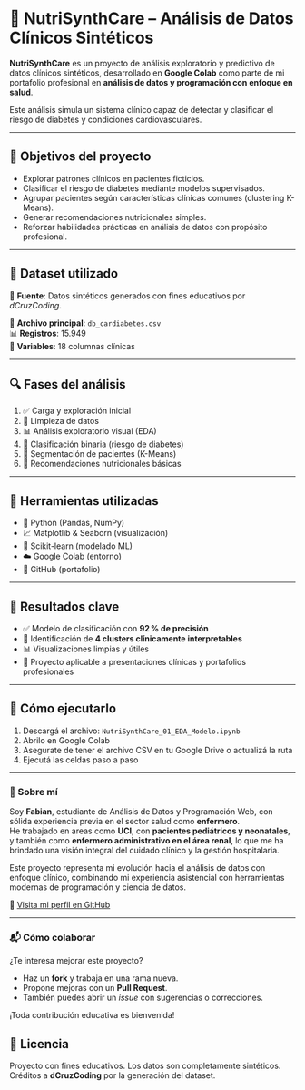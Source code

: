 # 🧪 NutriSynthCare – Análisis de Datos Clínicos Sintéticos

**NutriSynthCare** es un proyecto de análisis exploratorio y predictivo de datos clínicos sintéticos, desarrollado en **Google Colab** como parte de mi portafolio profesional en **análisis de datos y programación con enfoque en salud**.

Este análisis simula un sistema clínico capaz de detectar y clasificar el riesgo de diabetes y condiciones cardiovasculares.

---

## 📌 Objetivos del proyecto

- Explorar patrones clínicos en pacientes ficticios.
- Clasificar el riesgo de diabetes mediante modelos supervisados.
- Agrupar pacientes según características clínicas comunes (clustering K-Means).
- Generar recomendaciones nutricionales simples.
- Reforzar habilidades prácticas en análisis de datos con propósito profesional.

---

## 📁 Dataset utilizado

📂 **Fuente**: Datos sintéticos generados con fines educativos por *dCruzCoding*.

📄 **Archivo principal**: `db_cardiabetes.csv`  
📊 **Registros**: 15.949  
📌 **Variables**: 18 columnas clínicas

---

## 🔍 Fases del análisis

1. ✅ Carga y exploración inicial
2. 🧹 Limpieza de datos
3. 📊 Análisis exploratorio visual (EDA)
4. 🤖 Clasificación binaria (riesgo de diabetes)
5. 📌 Segmentación de pacientes (K-Means)
6. 🥗 Recomendaciones nutricionales básicas

---

## 🧰 Herramientas utilizadas

- 🐍 Python (Pandas, NumPy)
- 📈 Matplotlib & Seaborn (visualización)
- 🧠 Scikit-learn (modelado ML)
- ☁️ Google Colab (entorno)
- 🔗 GitHub (portafolio)

---

## 🎯 Resultados clave

- ✅ Modelo de clasificación con **92 % de precisión**
- 📍 Identificación de **4 clusters clínicamente interpretables**
- 📊 Visualizaciones limpias y útiles
- 🧪 Proyecto aplicable a presentaciones clínicas y portafolios profesionales

---

## 🚀 Cómo ejecutarlo

1. Descargá el archivo: `NutriSynthCare_01_EDA_Modelo.ipynb`
2. Abrilo en Google Colab
3. Asegurate de tener el archivo CSV en tu Google Drive o actualizá la ruta
4. Ejecutá las celdas paso a paso

---
### 🙋 Sobre mí

Soy **Fabian**, estudiante de Análisis de Datos y Programación Web, con sólida experiencia previa en el sector salud como **enfermero**.  
He trabajado en areas como **UCI**, con **pacientes pediátricos y neonatales**, y también como **enfermero administrativo en el área renal**, lo que me ha brindado una visión integral del cuidado clínico y la gestión hospitalaria.

Este proyecto representa mi evolución hacia el análisis de datos con enfoque clínico, combinando mi experiencia asistencial con herramientas modernas de programación y ciencia de datos.


🔗 [Visita mi perfil en GitHub](https://github.com/Fabian-Ra)

---

### 📬 Cómo colaborar

¿Te interesa mejorar este proyecto?

- Haz un **fork** y trabaja en una rama nueva.
- Propone mejoras con un **Pull Request**.
- También puedes abrir un *issue* con sugerencias o correcciones.

¡Toda contribución educativa es bienvenida!


## 📄 Licencia

Proyecto con fines educativos. Los datos son completamente sintéticos. Créditos a **dCruzCoding** por la generación del dataset.

